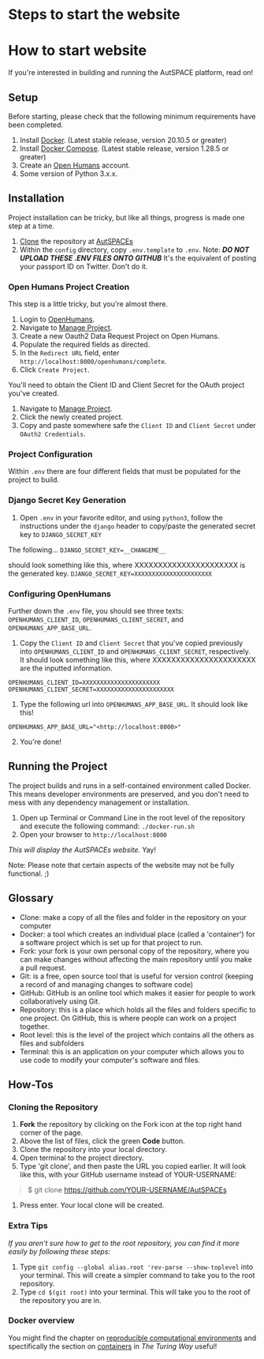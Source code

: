 # Steps to start the website
# How to start website

If you're interested in building and running the AutSPACE platform, read on!

## Setup

Before starting, please check that the following minimum requirements have been completed.

1. Install [Docker](https://www.docker.com/products/docker-desktop). (Latest stable release, version 20.10.5 or greater)
2. Install [Docker Compose](https://docs.docker.com/compose/install/). (Latest stable release, version 1.28.5 or greater)
3. Create an [Open Humans](https://www.openhumans.org/) account.
4. Some version of Python 3.x.x.

## Installation

Project installation can be tricky, but like all things, progress is made one step at a time.

1. [Clone](notion://www.notion.so/Steps-to-start-the-website-e23d106a13464002aae37d6ad34c5d4b#cloning-the-repository) the repository at [AutSPACEs](https://github.com/GeorgiaHCA/AutSPACEs)
2. Within the `config` directory, copy `.env.template` to `.env`.
Note: ***DO NOT UPLOAD THESE .ENV FILES ONTO GITHUB*** It's the equivalent of posting your passport ID on Twitter. Don't do it.

### Open Humans Project Creation

This step is a little tricky, but you're almost there.

1. Login to [OpenHumans](notion://www.notion.so/openhumans.org).
2. Navigate to [Manage Project](https://www.openhumans.org/direct-sharing/projects/manage/).
3. Create a new Oauth2 Data Request Project on Open Humans.
4. Populate the required fields as directed.
5. In the `Redirect URL` field, enter `http://localhost:8000/openhumans/complete`.
6. Click `Create Project`.

You'll need to obtain the Client ID and Client Secret for the OAuth project you've created.

1. Navigate to [Manage Project](https://www.openhumans.org/direct-sharing/projects/manage/).
2. Click the newly created project.
3. Copy and paste somewhere safe the `Client ID` and `Client Secret` under `OAuth2 Credentials`.

### Project Configuration

Within `.env` there are four different fields that must be populated for the project to build.

### Django Secret Key Generation

1. Open `.env` in your favorite editor, and using `python3`, follow the instructions under the `django` header to copy/paste the generated secret key to `DJANGO_SECRET_KEY`

The following...
`DJANGO_SECRET_KEY=__CHANGEME__`

should look something like this, where XXXXXXXXXXXXXXXXXXXXXX is the generated key.
`DJANGO_SECRET_KEY=XXXXXXXXXXXXXXXXXXXXXX`

### Configuring OpenHumans

Further down the `.env` file, you should see three texts: `OPENHUMANS_CLIENT_ID`, `OPENHUMANS_CLIENT_SECRET`, and `OPENHUMANS_APP_BASE_URL`.

1. Copy the `Client ID` and `Client Secret` that you've copied previously into `OPENHUMANS_CLIENT_ID` and `OPENHUMANS_CLIENT_SECRET`, respectively.
It should look something like this, where XXXXXXXXXXXXXXXXXXXXXX are the inputted information.

```
OPENHUMANS_CLIENT_ID=XXXXXXXXXXXXXXXXXXXXXX
OPENHUMANS_CLIENT_SECRET=XXXXXXXXXXXXXXXXXXXXXX

```

1. Type the following url into `OPENHUMANS_APP_BASE_URL`.
It should look like this!

```
OPENHUMANS_APP_BASE_URL="<http://localhost:8000>"

```

2. You're done!

## Running the Project

The project builds and runs in a self-contained environment called Docker. This means developer environments are preserved, and you don't need to mess with any dependency management or installation.

1. Open up Terminal or Command Line in the root level of the repository and execute the following command: `./docker-run.sh`
2. Open your browser to `http://localhost:8000`

*This will display the AutSPACEs website.* Yay!

Note: Please note that certain aspects of the website may not be fully functional. ;)

## Glossary

- Clone: make a copy of all the files and folder in the repository on your computer
- Docker: a tool which creates an individual place (called a 'container') for a software project which is set up for that project to run.
- Fork: your fork is your own personal copy of the repository, where you can make changes without affecting the main repository until you make a pull request.
- Git: is a free, open source tool that is useful for version control (keeping a record of and managing changes to software code)
- GitHub: GitHub is an online tool which makes it easier for people to work collaboratively using Git.
- Repository: this is a place which holds all the files and folders specific to one project. On GitHub, this is where people can work on a project together.
- Root level: this is the level of the project which contains all the others as files and subfolders
- Terminal: this is an application on your computer which allows you to use code to modify your computer's software and files.

## How-Tos

### Cloning the Repository

1. **Fork** the repository by clicking on the Fork icon at the top right hand corner of the page.
2. Above the list of files, click the green **Code** button.
3. Clone the repository into your local directory.
4. Open terminal to the project directory.
5. Type 'git clone', and then paste the URL you copied earlier. It will look like this, with your GitHub username instead of YOUR-USERNAME:

> $ git clone https://github.com/YOUR-USERNAME/AutSPACEs

1. Press enter. Your local clone will be created.

### Extra Tips

*If you aren't sure how to get to the root repository, you can find it more easily by following these steps:*

1. Type `git config --global alias.root 'rev-parse --show-toplevel` into your terminal. This will create a simpler command to take you to the root repository.
2. Type `cd $(git root)` into your terminal. This will take you to the root of the repository you are in.

### Docker overview

You might find the chapter on [reproducible computational environments](https://the-turing-way.netlify.app/reproducible-research/renv.html) and spectifically the section on [containers](https://the-turing-way.netlify.app/reproducible-research/renv/renv-containers.html) in *The Turing Way* useful!
